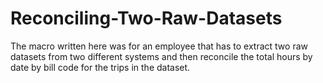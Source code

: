 # Reconciling-Two-Raw-Datasets
The macro written here was for an employee that has to extract two raw datasets from two different systems and then reconcile the total hours by date by bill code for the trips in the dataset.  
